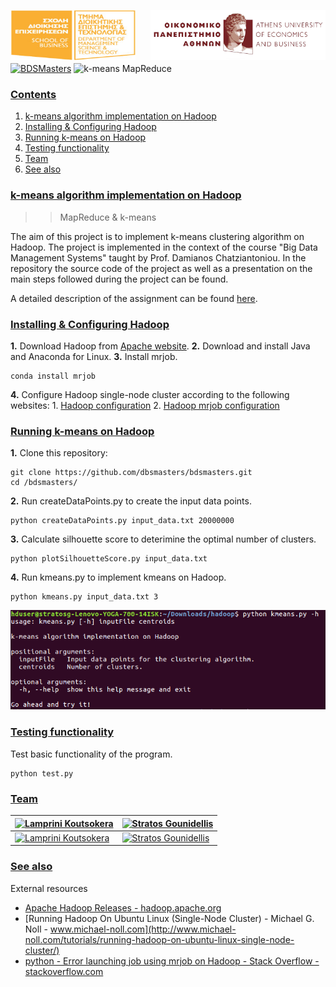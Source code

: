 <img src="../logos/logoAUEB.png" width="280" height="80" align="right"></img>
<img src="../logos/dmst.png" width="200" height="80" align="left"></img><br><br>
<br><br><br>
[![BDSMasters](https://img.shields.io/badge/codedby-bdsmasters-brightgreen.svg?style=flat-square)](https://github.com/dbsmasters)
![k-means MapReduce](https://img.shields.io/badge/kmeans-mapreduce-blue.svg?style=flat-square)

### <a id="contents" href="#contents">Contents</a>

1. [k-means algorithm implementation on Hadoop](#k-means-algorithm-impleme)
1. [Installing & Configuring Hadoop](#installing-configuring-ha)
1. [Running k-means on Hadoop](#running-k-means-on-hadoop)
1. [Testing functionality](#test-functionality)
1. [Team](#team)
1. [See also](#see-also)



### <a id="k-means-algorithm-impleme" href="#k-means-algorithm-impleme">k-means algorithm implementation on Hadoop</a>
> > MapReduce & k-means

The aim of this project is to implement k-means clustering algorithm on Hadoop. The project is implemented in the context of the course "Big Data Management Systems" taught by Prof. Damianos Chatziantoniou. In the repository the source code of the project as well as a presentation on the main steps followed during the project can be found. 

A detailed description of the assignment can be found [here](Proj1_Hadoop_Description.pdf).

### <a id="installing-configuring-ha" href="#installing-configuring-ha">Installing & Configuring Hadoop</a>

**1.** Download Hadoop from [Apache website](http://hadoop.apache.org/releases.html#25+August%2C+2016%3A+Release+2.7.3+available).
**2.** Download and install Java and Anaconda for Linux.
**3.** Install mrjob.
```shell
conda install mrjob
```
**4.** Configure Hadoop single-node cluster according to the following websites:
    1. [Hadoop configuration](http://www.michael-noll.com/tutorials/running-hadoop-on-ubuntu-linux-single-node-cluster/)
    2. [Hadoop mrjob configuration](http://stackoverflow.com/questions/25358793/error-launching-job-using-mrjob-on-hadoop)
    
### <a id="running-k-means-on-hadoop" href="#running-k-means-on-hadoop">Running k-means on Hadoop</a>

**1.** Clone this repository:
```shell
git clone https://github.com/dbsmasters/bdsmasters.git
cd /bdsmasters/
```
**2.** Run createDataPoints.py to create the input data points.
```shell
python createDataPoints.py input_data.txt 20000000
```
**3.** Calculate silhouette score to deterimine the optimal number of clusters.
```shell
python plotSilhouetteScore.py input_data.txt
```
**4.** Run kmeans.py to implement kmeans on Hadoop.
```shell
python kmeans.py input_data.txt 3
```

![Run kmeans.py](images/kmeans_py.png)

### <a id="test-functionality" href="#test-functionality">Testing functionality</a>

Test basic functionality of the program.
```shell
python test.py
```

### <a id="team" href="#team">Team</a>
|[![Lamprini Koutsokera](https://s.gravatar.com/avatar/fbf0a9ea90d21fda02132701e8082bf2?s=144)](https://github.com/lamprini-koutsokera)|[![Stratos Gounidellis](https://s.gravatar.com/avatar/761a071e4bb22145269c5b33aab8249d?s=144)](https://github.com/stratos-gounidellis)|
|---|---|
|[![Lamprini Koutsokera](https://img.shields.io/badge/Lamprini-Koutsokera-brightgreen.svg?style=flat-square)](https://github.com/lamprini-koutsokera)|[![Stratos Gounidellis](https://img.shields.io/badge/Stratos-Gounidellis-blue.svg?style=flat-square)](https://github.com/stratos-gounidellis)|

### <a id="see-also" href="#see-also">See also</a>

External resources

* [Apache Hadoop Releases - hadoop.apache.org](http://hadoop.apache.org/releases.html)
* [Running Hadoop On Ubuntu Linux (Single-Node Cluster) - Michael G. Noll - www.michael-noll.com](http://www.michael-noll.com/tutorials/running-hadoop-on-ubuntu-linux-single-node-cluster/)
* [python - Error launching job using mrjob on Hadoop - Stack Overflow - stackoverflow.com](http://stackoverflow.com/questions/25358793/error-launching-job-using-mrjob-on-hadoop)
